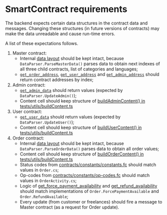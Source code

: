 ﻿# SmartContract requirements

The backend expects certain data structures in the contract data and messages. Changing these structures (in future versions of contracts) may make the data unreadable and cause run-time errors.

A list of these expectations follows.

1. Master contract:
    * Internal [data layout](https://github.com/the-real-some-dao/alfa-mater-core/blob/eb63b74bb62b5cc4d9535e4576a0784b9b100f7e/contracts/master.fc#L47) should be kept intact, because `DataParser.ParseMasterData()` parses data to obtain next indexes of all three child contracts, list of categories and languages;
    * [`get_order_address`](https://github.com/the-real-some-dao/alfa-mater-core/blob/eb63b74bb62b5cc4d9535e4576a0784b9b100f7e/contracts/master.fc#L353), [`get_user_address`](https://github.com/the-real-some-dao/alfa-mater-core/blob/eb63b74bb62b5cc4d9535e4576a0784b9b100f7e/contracts/master.fc#L358) and [`get_admin_address`](https://github.com/the-real-some-dao/alfa-mater-core/blob/eb63b74bb62b5cc4d9535e4576a0784b9b100f7e/contracts/master.fc#L363) should return contract addresses by index;
2. Admin contract:
    * [`get_admin_data`](https://github.com/the-real-some-dao/alfa-mater-core/blob/eb63b74bb62b5cc4d9535e4576a0784b9b100f7e/contracts/admin.fc#L201) should return values (expected by `DataParser.UpdateAdmin()`);
    * Content cell should keep structure of [buildAdminContent() in tests/utils/buildContent.ts](https://github.com/the-real-some-dao/alfa-mater-core/blob/eb63b74bb62b5cc4d9535e4576a0784b9b100f7e/tests/utils/buildContent.ts#L44)
3. User contract:
    * [`get_user_data`](https://github.com/the-real-some-dao/alfa-mater-core/blob/eb63b74bb62b5cc4d9535e4576a0784b9b100f7e/contracts/user.fc#L150) should return values (expected by `DataParser.UpdateUser()`);
    * Content cell should keep structure of [buildUserContent() in tests/utils/buildContent.ts](https://github.com/the-real-some-dao/alfa-mater-core/blob/eb63b74bb62b5cc4d9535e4576a0784b9b100f7e/tests/utils/buildContent.ts#L59)
3. Order contract:
    * Internal [data layout](https://github.com/the-real-some-dao/alfa-mater-core/blob/eb63b74bb62b5cc4d9535e4576a0784b9b100f7e/contracts/order.fc) should be kept intact, because `DataParser.ParseOrderData()` parses data to obtain all order values;
    * Content cell should keep structure of [buildOrderContent() in tests/utils/buildContent.ts](https://github.com/the-real-some-dao/alfa-mater-core/blob/eb63b74bb62b5cc4d9535e4576a0784b9b100f7e/tests/utils/buildContent.ts#L74)
    * Status codes from [contracts/constants/constants.fc](https://github.com/the-real-some-dao/a-careers-smc/blob/eb63b74bb62b5cc4d9535e4576a0784b9b100f7e/contracts/constants/constants.fc#L13-L24) should match values in `Order.cs`;
    * Op-codes from [contracts/constants/op-codes.fc](https://github.com/the-real-some-dao/alfa-mater-core/blob/eb63b74bb62b5cc4d9535e4576a0784b9b100f7e/contracts/constants/op-codes.fc#L3-L18) should match values in `OrderActivity.cs`;
    * Logic of [get_force_payment_availability](https://github.com/the-real-some-dao/a-careers-smc/blob/341669145a55dd99120d208c97e9da9f17a09f47/contracts/order.fc#L452-L465) and [get_refund_availability](https://github.com/the-real-some-dao/a-careers-smc/blob/341669145a55dd99120d208c97e9da9f17a09f47/contracts/order.fc#L467-L480) should match implementations of `Order.ForcePaymentAvailable` and `Order.RefundAvailable`;
    * Every update (from customer or freelances) should fire a message to Master contract (as a request for Order update).